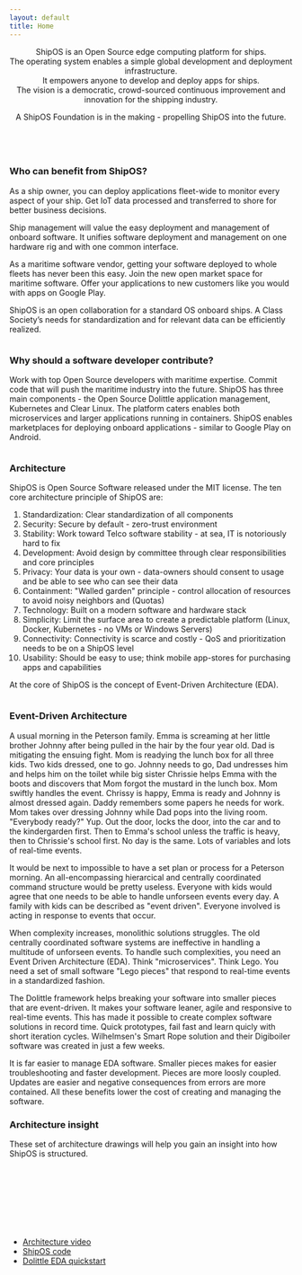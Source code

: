 ```yaml
---
layout: default
title: Home
---
```


<!-- One -->
<section id="one" class="wrapper style2 special">
	<header class="major">
		<p>ShipOS is an Open Source edge computing platform for ships.<br />
		The operating system enables a simple global development and deployment infrastructure.<br />
		It empowers anyone to develop and deploy apps for ships.<br />
		The vision is a democratic, crowd-sourced continuous improvement and innovation for the shipping industry.</p>
		<p>A ShipOS Foundation is in the making - propelling ShipOS into the future.</p>
	</header>
</section>

<!-- Two -->
<section id="two" class="wrapper">
	<div class="inner alt">
		<section class="spotlight">
			<div class="image"><img src="assets/images/pic01.jpg" alt="" /></div>
			<div class="content">
				<h3>Who can benefit from ShipOS?</h3>
				<p>As a ship owner, you can deploy applications fleet-wide to
				monitor every aspect of your ship. Get IoT data processed and
				transferred to shore for better business decisions.</p>
				<p>Ship management will value the easy deployment and
				management of onboard software. It unifies software deployment
				and management on one hardware rig and with one common interface.</p>
				<p>As a maritime software vendor, getting your software
				deployed to whole fleets has never been this easy. Join the
				new open market space for maritime software. Offer your
				applications to new customers like you would with apps on
				Google Play.</p>
				<p>ShipOS is an open collaboration for a standard OS onboard
				ships. A Class Society’s needs for standardization and for
				relevant data can be efficiently realized.</p>
			</div>
		</section>
		<section class="spotlight">
			<div class="image"><img src="assets/images/pic02.jpg" alt="" /></div>
			<div class="content">
				<h3>Why should a software developer contribute?</h3>
				<p>Work with top Open Source developers with maritime
				expertise. Commit code that will push the maritime industry
				into the future. ShipOS has three main components - the Open
				Source Dolittle application management, Kubernetes and Clear
				Linux. The platform caters enables both microservices and
				larger applications running in containers. ShipOS enables
				marketplaces for deploying onboard applications - similar to
				Google Play on Android.</p>
			</div>
		</section>
		<section class="spotlight">
			<div class="image"><img src="assets/images/pic03.jpg" alt="" /></div>
			<div class="content">
				<h3>Architecture</h3>
				<p>ShipOS is Open Source Software released under the MIT license. The ten core architecture principle of ShipOS are:
				<ol>
					<li>Standardization: Clear standardization of all components</li>
					<li>Security: Secure by default - zero-trust environment</li>
					<li>Stability: Work toward Telco software stability - at sea, IT is notoriously hard to fix</li>
					<li>Development: Avoid design by committee through clear responsibilities and core principles</li>
					<li>Privacy: Your data is your own - data-owners should consent to usage and be able to see who can see their data</li>
					<li>Containment: "Walled garden" principle - control allocation of resources to avoid noisy neighbors and (Quotas)</li>
					<li>Technology: Built on a modern software and hardware stack</li>
					<li>Simplicity: Limit the surface area to create a predictable platform (Linux, Docker, Kubernetes - no VMs or Windows Servers)</li>
					<li>Connectivity: Connectivity is scarce and costly - QoS and prioritization needs to be on a ShipOS level</li>
					<li>Usability: Should be easy to use; think mobile app-stores for purchasing apps and capabilities</li>
				</ol>
				At the core of ShipOS is the concept of Event-Driven Architecture (EDA).</p>
			</div>
		</section>
		<section class="spotlight">
			<div class="image"><img src="assets/images/pic04.jpg" alt="" /></div>
			<div class="content">
				<h3>Event-Driven Architecture</h3>
				<p>A usual morning in the Peterson family. Emma is screaming
				at her little brother Johnny after being pulled in the hair by
				the four year old. Dad is mitigating the ensuing fight. Mom is
				readying the lunch box for all three kids. Two kids dressed,
				one to go. Johnny needs to go, Dad undresses him and helps him
				on the toilet while big sister Chrissie helps Emma with the
				boots and discovers that Mom forgot the mustard in the lunch
				box. Mom swiftly handles the event. Chrissy is happy, Emma is
				ready and Johnny is almost dressed again. Daddy remembers some
				papers he needs for work. Mom takes over dressing Johnny while
				Dad pops into the living room. "Everybody ready?" Yup. Out the
				door, locks the door, into the car and to the kindergarden
				first. Then to Emma's school unless the traffic is heavy, then
				to Chrissie's school first. No day is the same. Lots of
				variables and lots of real-time events.</p>
				<p>It would be next to impossible to have a set plan or
				process for a Peterson morning. An all-encompassing
				hierarcical and centrally coordinated command structure would
				be pretty useless. Everyone with kids would agree that one
				needs to be able to handle unforseen events every day. A
				family with kids can be described as "event driven". Everyone
				involved is acting in response to events that occur.</p> 
				<p>When complexity increases, monolithic solutions struggles.
				The old centrally coordinated software systems are ineffective
				in handling a multitude of unforseen events. To handle such
				complexities, you need an Event Driven Architecture (EDA).
				Think "microservices". Think Lego. You need a set of small
				software "Lego pieces" that respond to real-time events in a
				standardized fashion.</p>
				<p>The Dolittle framework helps breaking your software into
				smaller pieces that are event-driven. It makes your software
				leaner, agile and responsive to real-time events. This has
				made it possible to create complex software solutions in
				record time. Quick prototypes, fail fast and learn quicly
				with short iteration cycles. Wilhelmsen's Smart Rope solution
				and their Digiboiler software was created in just a few
				weeks.</p>
				<p>It is far easier to manage EDA software. Smaller pieces
				makes for easier troubleshooting and faster development.
				Pieces are more loosly coupled. Updates are easier and
				negative consequences from errors are more contained. All
				these benefits lower the cost of creating and managing the
				software.</p>
			</div>
		</section>
		<section class="spotlight2">
			<div class="content">
				<h3>Architecture insight</h3>
				<p>These set of architecture drawings will help you gain an insight into how ShipOS is structured.</p>
				<center>
				<p><div class="image"><img src="assets/images/architecture1.png" alt="" /></div></p>
				<p><div class="image"><img src="assets/images/architecture2.png" alt="" /></div></p>
				<p><div class="image"><img src="assets/images/architecture3.png" alt="" /></div></p>
				<p><div class="image"><img src="assets/images/architecture4.png" alt="" /></div></p>
				<p><div class="image"><img src="assets/images/architecture5.png" alt="" /></div></p>
				<p><div class="image"><img src="assets/images/architecture6.png" alt="" /></div></p>
				<p><div class="image"><img src="assets/images/architecture7.png" alt="" /></div></p>
				<p><div class="image"><img src="assets/images/architecture8.png" alt="" /></div></p>
				<p><div class="image"><img src="assets/images/architecture9.png" alt="" /></div></p>
				</center>
			</div>
		</section>
		<section class="special">
			<ul class="icons labeled">
				<li><span class="icon fa-desktop"><span class="label"><a href="https://www.youtube.com/watch?v=9cZXtmnMSRI">Architecture video</a></span></span></li>
				<li><span class="icon fa-code"><span class="label"><a href="https://github.com/shipos-foundation">ShipOS code</a></span></span></li>
				<li><span class="icon fa-refresh"><span class="label"><a href="https://dolittle.io/getting-started/quickstart/">Dolittle EDA quickstart</a></span></span></li>
			</ul>
		</section>
	</div>
</section>
